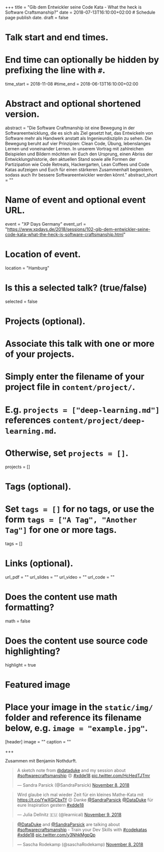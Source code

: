 +++
title = "Gib dem Entwickler seine Code Kata - What the heck is Software Craftsmanship?"
date = 2018-07-13T16:10:00+02:00  # Schedule page publish date.
draft = false

# Talk start and end times.
#   End time can optionally be hidden by prefixing the line with `#`.
time_start = 2018-11-08
#time_end = 2018-06-13T16:10:00+02:00

# Abstract and optional shortened version.
abstract = "Die Software Craftmanship ist eine Bewegung in der Softwareentwicklung, die es sich als Ziel gesetzt hat, das Entwickeln von Software mehr als Handwerk anstatt als Ingenieurdisziplin zu sehen. Die Bewegung beruht auf vier Prinzipien: Clean Code, Übung, lebenslanges Lernen und voneinander Lernen. In unserem Vortrag mit zahlreichen Beispielen und Bildern möchten wir Euch den Ursprung, einen Abriss der Entwicklungshistorie, den aktuellen Stand sowie alle Formen der Partizipation wie Code Retreats, Hackergarten, Lean Coffees und Code Katas aufzeigen und Euch für einen stärkeren Zusammenhalt begeistern, sodass auch Ihr bessere Softwareentwickler werden könnt."
abstract_short = ""

# Name of event and optional event URL.
event = "XP Days Germany"
event_url = "https://www.xpdays.de/2018/sessions/102-gib-dem-entwickler-seine-code-kata-what-the-heck-is-software-craftsmanship.html"

# Location of event.
location = "Hamburg"

# Is this a selected talk? (true/false)
selected = false

# Projects (optional).
#   Associate this talk with one or more of your projects.
#   Simply enter the filename of your project file in `content/project/`.
#   E.g. `projects = ["deep-learning.md"]` references `content/project/deep-learning.md`.
#   Otherwise, set `projects = []`.
projects = []

# Tags (optional).
#   Set `tags = []` for no tags, or use the form `tags = ["A Tag", "Another Tag"]` for one or more tags.
tags = []

# Links (optional).
url_pdf = ""
url_slides = ""
url_video = ""
url_code = ""

# Does the content use math formatting?
math = false

# Does the content use source code highlighting?
highlight = true

# Featured image
# Place your image in the `static/img/` folder and reference its filename below, e.g. `image = "example.jpg"`.
[header]
image = ""
caption = ""

+++


Zusammen mit Benjamin Nothdurft.

<blockquote class="twitter-tweet" data-partner="tweetdeck"><p lang="en" dir="ltr">A sketch note from <a href="https://twitter.com/DataDuke?ref_src=twsrc%5Etfw">@dataduke</a> and my session about <a href="https://twitter.com/hashtag/softwarecraftsmanship?src=hash&amp;ref_src=twsrc%5Etfw">#softwarecraftsmanship</a> 😍 <a href="https://twitter.com/hashtag/xdde18?src=hash&amp;ref_src=twsrc%5Etfw">#xdde18</a> <a href="https://t.co/HcHedTJTmr">pic.twitter.com/HcHedTJTmr</a></p>&mdash; Sandra Parsick (@SandraParsick) <a href="https://twitter.com/SandraParsick/status/1060494146144792576?ref_src=twsrc%5Etfw">November 8, 2018</a></blockquote>
<script async src="https://platform.twitter.com/widgets.js" charset="utf-8"></script>

<blockquote class="twitter-tweet" data-partner="tweetdeck"><p lang="de" dir="ltr">Wird glaube ich mal wieder Zeit für ein kleines Mathe-Kata mit  <a href="https://t.co/YwXGjCbxTf">https://t.co/YwXGjCbxTf</a> 😉 Danke <a href="https://twitter.com/SandraParsick?ref_src=twsrc%5Etfw">@SandraParsick</a> <a href="https://twitter.com/DataDuke?ref_src=twsrc%5Etfw">@DataDuke</a> für eure Inspiration gestern <a href="https://twitter.com/hashtag/xdde18?src=hash&amp;ref_src=twsrc%5Etfw">#xdde18</a></p>&mdash; Julia Dellnitz 🇪🇺 (@learnical) <a href="https://twitter.com/learnical/status/1060791604036993025?ref_src=twsrc%5Etfw">November 9, 2018</a></blockquote>
<script async src="https://platform.twitter.com/widgets.js" charset="utf-8"></script>

<blockquote class="twitter-tweet" data-partner="tweetdeck"><p lang="en" dir="ltr"><a href="https://twitter.com/DataDuke?ref_src=twsrc%5Etfw">@DataDuke</a> and <a href="https://twitter.com/SandraParsick?ref_src=twsrc%5Etfw">@SandraParsick</a> are talking about <a href="https://twitter.com/hashtag/softwarecraftsmanship?src=hash&amp;ref_src=twsrc%5Etfw">#softwarecraftsmanship</a> - Train your Dev Skills with <a href="https://twitter.com/hashtag/codekatas?src=hash&amp;ref_src=twsrc%5Etfw">#codekatas</a> <a href="https://twitter.com/hashtag/xdde18?src=hash&amp;ref_src=twsrc%5Etfw">#xdde18</a> <a href="https://t.co/y3NhkMgpQp">pic.twitter.com/y3NhkMgpQp</a></p>&mdash; Sascha Rodekamp (@saschaRodekamp) <a href="https://twitter.com/saschaRodekamp/status/1060461950864424961?ref_src=twsrc%5Etfw">November 8, 2018</a></blockquote>
<script async src="https://platform.twitter.com/widgets.js" charset="utf-8"></script>
